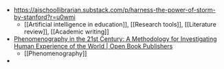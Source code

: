 - https://aischoollibrarian.substack.com/p/harness-the-power-of-storm-by-stanford?r=u0wmi
	- [[Artificial intelligence in education]], [[Research tools]], [[Literature review]], [[Academic writing]]
- [Phenomenography in the 21st Century: A Methodology for Investigating Human Experience of the World | Open Book Publishers](https://www.openbookpublishers.com/books/10.11647/obp.0431)
	- [[Phenomenography]]
-